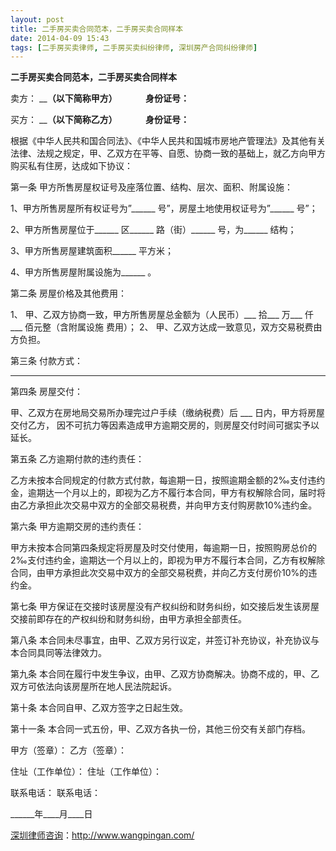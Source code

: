 ```yaml
---
layout: post
title: 二手房买卖合同范本，二手房买卖合同样本
date: 2014-04-09 15:43
tags: [二手房买卖律师, 二手房买卖纠纷律师, 深圳房产合同纠纷律师]
---
```

<strong>二手房买卖合同范本，二手房买卖合同样本</strong>

卖方： ________（以下简称甲方） 　　　身份证号：______

买方： ________（以下简称乙方） 　　　身份证号：______

根据《中华人民共和国合同法》、《中华人民共和国城市房地产管理法》及其他有关法律、法规之规定，甲、乙双方在平等、自愿、协商一致的基础上，就乙方向甲方购买私有住房，达成如下协议：

第一条 甲方所售房屋权证号及座落位置、结构、层次、面积、附属设施：

1、甲方所售房屋所有权证号为”______ 号”，房屋土地使用权证号为”______ 号”；

2、甲方所售房屋位于______ 区______ 路（街）______ 号，为______ 结构；

3、甲方所售房屋建筑面积______ 平方米；

4、甲方所售房屋附属设施为______ 。

第二条 房屋价格及其他费用：

1、 甲、乙双方协商一致，甲方所售房屋总金额为（人民币）___ 拾___ 万___ 仟___ 佰元整（含附属设施
费用）；
2、 甲、乙双方达成一致意见，双方交易税费由 方负担。

第三条 付款方式：

_______________________________________________

第四条 房屋交付：

甲、乙双方在房地局交易所办理完过户手续（缴纳税费）后 ___ 日内，甲方将房屋交付乙方， 因不可抗力等因素造成甲方逾期交房的，则房屋交付时间可据实予以延长。

第五条 乙方逾期付款的违约责任：

乙方未按本合同规定的付款方式付款，每逾期一日，按照逾期金额的2‰支付违约金，逾期达一个月以上的，即视为乙方不履行本合同，甲方有权解除合同，届时将由乙方承担此次交易中双方的全部交易税费，并向甲方支付购房款10%违约金。

第六条 甲方逾期交房的违约责任：

甲方未按本合同第四条规定将房屋及时交付使用，每逾期一日，按照购房总价的2‰支付违约金，逾期达一个月以上的，即视为甲方不履行本合同，乙方有权解除合同，由甲方承担此次交易中双方的全部交易税费，并向乙方支付房价10%的违约金。

第七条 甲方保证在交接时该房屋没有产权纠纷和财务纠纷，如交接后发生该房屋交接前即存在的产权纠纷和财务纠纷，由甲方承担全部责任。

第八条 本合同未尽事宜，由甲、乙双方另行议定，并签订补充协议，补充协议与本合同具同等法律效力。

第九条 本合同在履行中发生争议，由甲、乙双方协商解决。协商不成的，甲、乙双方可依法向该房屋所在地人民法院起诉。

第十条 本合同自甲、乙双方签字之日起生效。

第十一条 本合同一式五份，甲、乙双方各执一份，其他三份交有关部门存档。

甲方（签章）：                              乙方（签章）：

住址（工作单位）：                          住址（工作单位）：

联系电话：                                  联系电话：

______年____月____日

<a href="http://www.wangpingan.com/">深圳律师咨询</a>：<a href="http://www.wangpingan.com/">http://www.wangpingan.com/</a>

